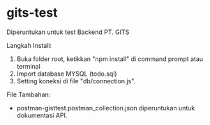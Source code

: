 # gits-test
Diperuntukan untuk test Backend PT. GITS

Langkah Install:
1. Buka folder root, ketikkan "npm install" di command prompt atau terminal
2. Import database MYSQL (todo.sql)
3. Setting koneksi di file "db/connection.js".

File Tambahan:
- postman-gisttest.postman_collection.json 
diperuntukan untuk dokumentasi API.
